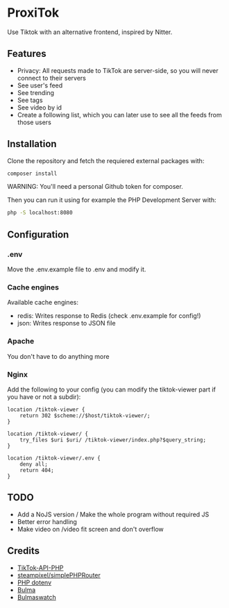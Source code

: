 # ProxiTok
Use Tiktok with an alternative frontend, inspired by Nitter.

## Features
* Privacy: All requests made to TikTok are server-side, so you will never connect to their servers
* See user's feed
* See trending
* See tags
* See video by id
* Create a following list, which you can later use to see all the feeds from those users

## Installation
Clone the repository and fetch the requiered external packages with:
```bash
composer install
```

WARNING: You'll need a personal Github token for composer.

Then you can run it using for example the PHP Development Server with:
```bash
php -S localhost:8080
```

## Configuration
### .env
Move the .env.example file to .env and modify it.

### Cache engines
Available cache engines:
* redis: Writes response to Redis (check .env.example for config!)
* json: Writes response to JSON file

### Apache
You don't have to do anything more

### Nginx
Add the following to your config (you can modify the tiktok-viewer part if you have or not a subdir):
```
location /tiktok-viewer {
    return 302 $scheme://$host/tiktok-viewer/;
}

location /tiktok-viewer/ {
    try_files $uri $uri/ /tiktok-viewer/index.php?$query_string;
}

location /tiktok-viewer/.env {
    deny all;
    return 404;
}
```

## TODO
* Add a NoJS version / Make the whole program without required JS
* Better error handling
* Make video on /video fit screen and don't overflow

## Credits
* [TikTok-API-PHP](https://github.com/ssovit/TikTok-API-PHP)
* [steampixel/simplePHPRouter](https://github.com/steampixel/simplePHPRouter)
* [PHP dotenv](https://github.com/vlucas/phpdotenv)
* [Bulma](https://github.com/jgthms/bulma)
* [Bulmaswatch](https://github.com/jenil/bulmaswatch)
